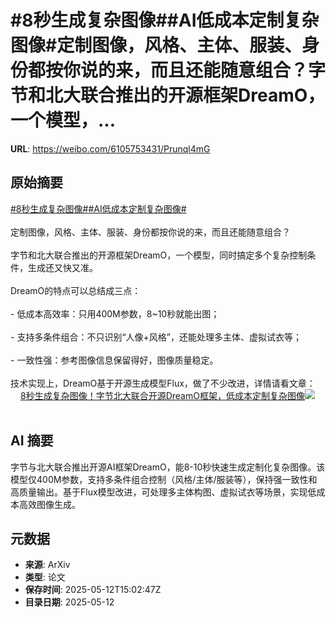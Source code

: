 # #8秒生成复杂图像##AI低成本定制复杂图像#定制图像，风格、主体、服装、身份都按你说的来，而且还能随意组合？字节和北大联合推出的开源框架DreamO，一个模型，...

**URL**: https://weibo.com/6105753431/Prunql4mG

## 原始摘要

<a href="https://m.weibo.cn/search?containerid=231522type%3D1%26t%3D10%26q%3D%238%E7%A7%92%E7%94%9F%E6%88%90%E5%A4%8D%E6%9D%82%E5%9B%BE%E5%83%8F%23&amp;extparam=%238%E7%A7%92%E7%94%9F%E6%88%90%E5%A4%8D%E6%9D%82%E5%9B%BE%E5%83%8F%23" data-hide=""><span class="surl-text">#8秒生成复杂图像#</span></a><a href="https://m.weibo.cn/search?containerid=231522type%3D1%26t%3D10%26q%3D%23AI%E4%BD%8E%E6%88%90%E6%9C%AC%E5%AE%9A%E5%88%B6%E5%A4%8D%E6%9D%82%E5%9B%BE%E5%83%8F%23&amp;extparam=%23AI%E4%BD%8E%E6%88%90%E6%9C%AC%E5%AE%9A%E5%88%B6%E5%A4%8D%E6%9D%82%E5%9B%BE%E5%83%8F%23" data-hide=""><span class="surl-text">#AI低成本定制复杂图像#</span></a><br><br>定制图像，风格、主体、服装、身份都按你说的来，而且还能随意组合？<br><br>字节和北大联合推出的开源框架DreamO，一个模型，同时搞定多个复杂控制条件，生成还又快又准。<br><br>DreamO的特点可以总结成三点：<br><br>- 低成本高效率：只用400M参数，8~10秒就能出图；<br><br>- 支持多条件组合：不只识别“人像+风格”，还能处理多主体、虚拟试衣等；<br><br>- 一致性强：参考图像信息保留得好，图像质量稳定。<br><br>技术实现上，DreamO基于开源生成模型Flux，做了不少改进，详情请看文章： <a href="https://weibo.com/ttarticle/p/show?id=2309405165516288557107" data-hide=""><span class="url-icon"><img style="width: 1rem;height: 1rem" src="https://h5.sinaimg.cn/upload/2015/09/25/3/timeline_card_small_article_default.png" referrerpolicy="no-referrer"></span><span class="surl-text">8秒生成复杂图像！字节北大联合开源DreamO框架，低成本定制复杂图像</span></a><img style="" src="https://tvax4.sinaimg.cn/large/006Fd7o3gy1i1csew4om3j30rs0fmgqu.jpg" referrerpolicy="no-referrer"><br><br>

## AI 摘要

字节与北大联合推出开源AI框架DreamO，能8-10秒快速生成定制化复杂图像。该模型仅400M参数，支持多条件组合控制（风格/主体/服装等），保持强一致性和高质量输出。基于Flux模型改进，可处理多主体构图、虚拟试衣等场景，实现低成本高效图像生成。

## 元数据

- **来源**: ArXiv
- **类型**: 论文
- **保存时间**: 2025-05-12T15:02:47Z
- **目录日期**: 2025-05-12
